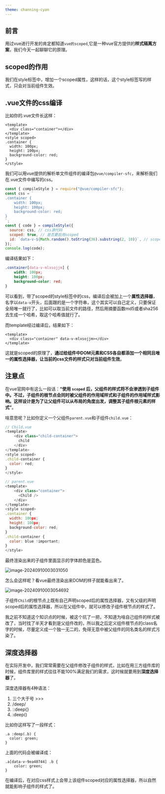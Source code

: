 ```yaml
---
theme: channing-cyan
---
```


## 前言
用过vue进行开发的肯定都知道`vue的scoped`,它是一种vue官方提供的**样式隔离方案**，我们今天一起聊聊它的原理。

## scoped的作用
我们在style标签中，增加一个scoped属性，这样的话，这个style标签写的样式，只会对当前组件生效。

## .vue文件的css编译
比如你的.vue文件长这样：
```
<template>
  <div class="container"></div>
</template>
<style scoped>
.container {
  width: 100px;
  height: 100px;
  background-color: red;
}
</style>
```
我们可以用vue提供的解析单文件组件的编译包`@vue/compiler-sfc`，来解析我们在.vue文件中编写的css。
```js
const { compileStyle } = require("@vue/compiler-sfc");
const css = `
.container {
    width: 100px;
    height: 100px;
    background-color: red;
}
`;
const { code } = compileStyle({
  source: css, // css源代码
  scoped: true, // 是否要启用scoped
  id: `data-v-${Math.random().toString(36).substring(2, 10)}`, // scoped的id
});
console.log(code);
```
编译结果如下：
```css
.container[data-v-mlxsojjm] {
    width: 100px;
    height: 100px;
    background-color: red;
}
```
可以看到，带了scoped的style标签中的css，编译后会被加上一个**属性选择器**，名字以`data-v`开头，后面跟的是一个字符串，这个其实可以自己定义，只要保证全局唯一就行了，比如可以取当前文件的路径，然后用摘要函数md5或者sha256去生成一个哈希，取这个哈希值就行了。

而template经过编译后，结果如下：
```
<template>
  <div class="container" data-v-mlxsojjm></div>
</template>
```

这就是scoped的原理了，**通过给组件中DOM元素和CSS各自都添加一个相同且唯一的属性选择器，让当前的css文件的样式只对当前组件生效**。

## 注意点
在vue官网中有这么一段话：**“使用 `scoped` 后，父组件的样式将不会渗透到子组件中。不过，子组件的根节点会同时被父组件的作用域样式和子组件的作用域样式影响。这样设计是为了让父组件可以从布局的角度出发，调整其子组件根元素的样式”**。

啥意思呢？比如你定义一个父组件`parent.vue`和子组件`child.vue`：

```js
// Child.vue
<template>
    <div class="child-container">
      child
    </div>
</template>
<style scoped>
.child-container {
  color: red;
}
</style>

// parent.vue
<template>
    <div class="container">
      <Child />
    </div>
</template>
<style scoped>
.container {
  width: 100px;
  height: 100px;
  background-color: red;
}
.child-container {
  color: blue !important;
}
</style>
```
最终渲染出来的子组件里面显示的字体颜色是蓝色。

![image-20240910003031050](E:\code\images\image-20240910003031050.png)

怎么会这样呢？看vue最终渲染出来DOM的样子就能看出来了。

![image-20240910003054692](E:\code\images\image-20240910003054692.png)

子组件`Child`的根节点上既有自己声明scoped后的属性选择器，又有父级的声明scoped后的属性选择器，所以在父组件中，就可以修改子组件根节点的样式了。

我之前不知道这个知识点的时候，被这个坑了一把，不知道为啥自己组件的样式被改了，当时找了半天才看到是父组件改的，所以我之后定义组件根节点的class名字的时候，尽量定义成一个独一无二的，免得无意中被父组件的同名类名的样式污染了。

## 深度选择器
在实际开发中，我们常常需要在父组件修改子组件的样式，比如在用三方组件库的时候，组件库里的样式往往不能100%满足我们的需求，这时候就要用到**深度选择器**了。

深度选择器有4种语法：
1. 三个大于号 >>>
2. /deep/
3. ::deep{}
4. :deep()

比如你这样写了一段样式：
```
.a :deep(.b) {
  color: green;
}
```

上面的代码会被编译成：
```
.a[data-v-9ea40744] .b {
    color: green;
}
```

在编译后，在对应css样式上会带上该组件scoped对应的属性选择器，所以自然就能影响子组件的样式了。